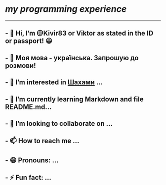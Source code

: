 # ***my programming experience***
  ---  
## - 👋 Hi, I’m @Kivir83 or Viktor as stated in the ID or passport! 😀
## - 💬 Моя мова - українська. Запрошую до розмови! 
## - 👀 I’m interested in [Шахами](https://chess.com/) ...
## - 🌱 I’m currently learning Markdown and file README.md...
## - 💞️ I’m looking to collaborate on ...
## - 📫 How to reach me ...
## - 😄 Pronouns: ...
## - ⚡ Fun fact: ...

<!---
Kivir83/Kivir83 is a ✨ special ✨ repository because its `README.md` (this file) appears on your GitHub profile.
You can click the Preview link to take a look at your changes.
--->
